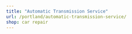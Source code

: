 ```yaml
---
title: "Automatic Transmission Service"
url: /portland/automatic-transmission-service/
shop: car repair
---
```

